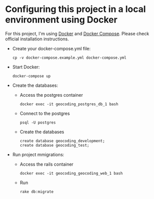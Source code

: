 # Configuring this project in a local environment using Docker

For this project, I'm using [Docker](https://www.docker.com/) and [Docker Compose](https://docs.docker.com/compose/).
Please check official installation instructions.

- Create your docker-compose.yml file:
    ````
    cp -v docker-compose.example.yml docker-compose.yml
    ````

- Start Docker:
    ````
    docker-compose up
    ````

* Create the databases:
    * Access the postgres container
        ````
        docker exec -it geocoding_postgres_db_1 bash
        ````
    * Connect to the postgres
        ````
        psql -U postgres
        ````
    * Create the databases
        ````
        create database geocoding_development;
        create database geocoding_test;
        ````
        
* Run project mmigrations:
    * Access the rails container
        ````
        docker exec -it geocoding_geocoding_web_1 bash
        ````
    * Run
        ````
        rake db:migrate
        ````